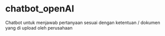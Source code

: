 # chatbot_openAI
Chatbot untuk menjawab pertanyaan sesuai dengan ketentuan / dokumen yang di upload oleh perusahaan
